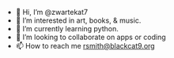 - 👋 Hi, I’m @zwartekat7
- 👀 I’m interested in art, books, & music.
- 🌱 I’m currently learning python.
- 💞️ I’m looking to collaborate on apps or coding 
- 📫 How to reach me rsmith@blackcat9.org

<!---
zwartekat7/zwartekat7 is a ✨ special ✨ repository because its `README.md` (this file) appears on your GitHub profile.
You can click the Preview link to take a look at your changes.
--->
